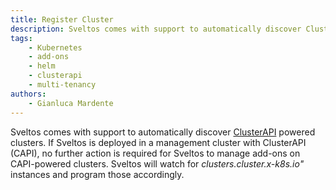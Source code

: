 ```yaml
---
title: Register Cluster
description: Sveltos comes with support to automatically discover ClusterAPI powered clusters. Any other cluster (GKE for instance) can easily be registered with Sveltos.
tags:
    - Kubernetes
    - add-ons
    - helm
    - clusterapi
    - multi-tenancy
authors:
    - Gianluca Mardente
---
```


Sveltos comes with support to automatically discover [ClusterAPI](https://github.com/kubernetes-sigs/cluster-api) powered clusters. If Sveltos is deployed in a management cluster with ClusterAPI (CAPI), no further action is required for Sveltos to manage add-ons on CAPI-powered clusters. 
Sveltos will watch for *clusters.cluster.x-k8s.io"* instances and program those accordingly.